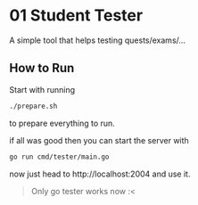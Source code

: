 # 01 Student Tester
A simple tool that helps testing quests/exams/...

## How to Run
Start with running 
```sh
./prepare.sh
```
to prepare everything to run.

if all was good then you can start the server with
```sh
go run cmd/tester/main.go
```

now just head to http://localhost:2004 and use it.

> Only go tester works now :<
